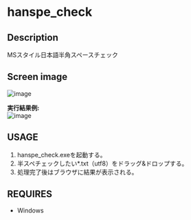 # hanspe_check

## Description
MSスタイル日本語半角スペースチェック

## Screen image
![image](https://user-images.githubusercontent.com/10069642/83829999-21232e80-a71f-11ea-8e7f-7519f7cf4a40.png)  

**実行結果例:**  
![image](https://user-images.githubusercontent.com/10069642/83830201-87a84c80-a71f-11ea-94e0-7018626abdab.png)  

## USAGE
1. hanspe_check.exeを起動する。
2. 半スペチェックしたい*.txt（utf8）をドラッグ&ドロップする。
3. 処理完了後はブラウザに結果が表示される。

## REQUIRES
- Windows
